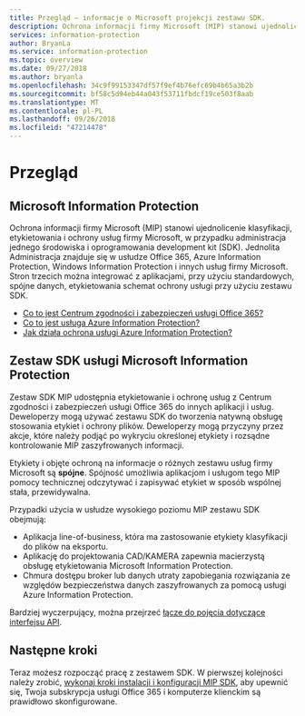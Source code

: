 ```yaml
---
title: Przegląd — informacje o Microsoft projekcji zestawu SDK.
description: Ochrona informacji firmy Microsoft (MIP) stanowi ujednolicenie klasyfikacji, etykietowania i ochrony usług firmy Microsoft, w przypadku administracja jednego środowiska i oprogramowania development kit (SDK).
services: information-protection
author: BryanLa
ms.service: information-protection
ms.topic: overview
ms.date: 09/27/2018
ms.author: bryanla
ms.openlocfilehash: 34c9f99153347df57f9ef4b76efc69b4b65a3b2b
ms.sourcegitcommit: bf58c5d94eb44a043f53711fbdcf19ce503f8aab
ms.translationtype: MT
ms.contentlocale: pl-PL
ms.lasthandoff: 09/26/2018
ms.locfileid: "47214478"
---
```

# <a name="overview"></a>Przegląd

## <a name="microsoft-information-protection"></a>Microsoft Information Protection

Ochrona informacji firmy Microsoft (MIP) stanowi ujednolicenie klasyfikacji, etykietowania i ochrony usług firmy Microsoft, w przypadku administracja jednego środowiska i oprogramowania development kit (SDK). Jednolita Administracja znajduje się w usłudze Office 365, Azure Information Protection, Windows Information Protection i innych usług firmy Microsoft. Stron trzecich można integrować z aplikacjami, przy użyciu standardowych, spójne danych, etykietowania schemat ochrony usługi przy użyciu zestawu SDK.

* [Co to jest Centrum zgodności i zabezpieczeń usługi Office 365?](https://support.office.com/en-us/article/overview-of-security-and-compliance-in-office-365-dcb83b2c-ac66-4ced-925d-50eb9698a0b2?redirectSourcePath=%252farticle%252f7fe448f7-49bd-4d3e-919d-0a6d1cf675bb&ui=en-US&rs=en-US&ad=US)
* [Co to jest usługa Azure Information Protection?](https://docs.microsoft.com/en-us/azure/information-protection/understand-explore/what-is-information-protection)
* [Jak działa ochrona usługi Azure Information Protection?](https://docs.microsoft.com/en-us/azure/information-protection/understand-explore/what-is-information-protection#how-data-is-protected)

## <a name="microsoft-information-protection-sdk"></a>Zestaw SDK usługi Microsoft Information Protection

Zestaw SDK MIP udostępnia etykietowanie i ochronę usług z Centrum zgodności i zabezpieczeń usługi Office 365 do innych aplikacji i usług. Deweloperzy mogą używać zestawu SDK do tworzenia natywną obsługę stosowania etykiet i ochrony plików. Deweloperzy mogą przyczyny przez akcje, które należy podjąć po wykryciu określonej etykiety i rozsądne kontrolowanie MIP zaszyfrowanych informacji. 

Etykiety i objęte ochroną na informacje o różnych zestawu usług firmy Microsoft są **spójne**. Spójność umożliwia aplikacjom i usługom tego MIP pomocy technicznej odczytywać i zapisywać etykiet w sposób wspólnej stała, przewidywalna.

Przypadki użycia w usłudze wysokiego poziomu MIP zestawu SDK obejmują:

* Aplikacja line-of-business, która ma zastosowanie etykiety klasyfikacji do plików na eksportu.
* Aplikację do projektowania CAD/KAMERA zapewnia macierzystą obsługę etykietowania Microsoft Information Protection.
* Chmura dostępu broker lub danych utraty zapobiegania rozwiązania ze względów bezpieczeństwa danych zaszyfrowanych za pomocą usługi Azure Information Protection.

Bardziej wyczerpujący, można przejrzeć [łącze do pojęcia dotyczące interfejsu API]().

## <a name="next-steps"></a>Następne kroki

Teraz możesz rozpocząć pracę z zestawem SDK. W pierwszej kolejności należy zrobić, [wykonaj kroki instalacji i konfiguracji MIP SDK](setup-configure-mip.md), aby upewnić się, Twoja subskrypcja usługi Office 365 i komputerze klienckim są prawidłowo skonfigurowane.

